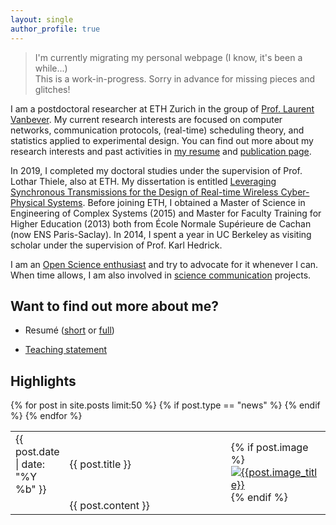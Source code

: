 ```yaml
---
layout: single
author_profile: true
---
```


> I'm currently migrating my personal webpage (I know, it's been a while...)  
> This is a work-in-progress. Sorry in advance for missing pieces and glitches!

I am a postdoctoral researcher at ETH Zurich in the group of [Prof. Laurent Vanbever](https://nsg.ee.ethz.ch/people/laurent-vanbever/). My current research interests are focused on computer networks, communication protocols, (real-time) scheduling theory, and statistics applied to experimental design.
You can find out more about my research interests and past activities in [my resume](https://nbviewer.jupyter.org/github/romain-jacob/doc_public/blob/main/cv_full.pdf) and [publication page](/publications).

In 2019, I completed my doctoral studies under the supervision of Prof. Lothar Thiele, also at ETH. My dissertation is entitled [Leveraging Synchronous Transmissions for the Design of Real-time Wireless Cyber-Physical Systems](https://github.com/romain-jacob/doctoral-thesis). Before joining ETH, I obtained a Master of Science in Engineering of Complex Systems (2015) and Master for Faculty Training for Higher Education (2013) both from École Normale Supérieure de Cachan (now ENS Paris-Saclay). In 2014, I spent a year in UC Berkeley as visiting scholar under the supervision of Prof. Karl Hedrick.

I am an [Open Science enthusiast](/pledge-to-open-science) and try to advocate for it whenever I can. When time allows, I am also involved in [science communication](/sci-comm) projects.

## Want to find out more about me?

- Resumé ([short](https://nbviewer.jupyter.org/github/romain-jacob/doc_public/blob/main/cv_narrative.pdf) or [full](https://nbviewer.jupyter.org/github/romain-jacob/doc_public/blob/main/cv_full.pdf))
<!-- - [Research statement](https://nbviewer.jupyter.org/github/romain-jacob/doc_public/blob/main/research.pdf) -->
- [Teaching statement](https://nbviewer.jupyter.org/github/romain-jacob/doc_public/blob/main/teaching.pdf)
<!-- - [Publications](https://nbviewer.jupyter.org/github/romain-jacob/doc_public/blob/main/publications.pdf) -->

## Highlights

<table>
{% for post in site.posts limit:50 %}
{% if post.type == "news" %}
  <tr>
      <td width="12%">
          <span class="post-meta">{{ post.date | date: "%Y %b" }}</span>
      </td>
      <td> 
        {{ post.title }}
      </td>
      <td rowspan="2" width="15%" class="image_column bottom_row">
        {% if post.image %}
        <a href="{{post.image_link}}"><img src="{{post.image}}" alt="{{post.image_title}}"></a>
        {% endif %}
      </td>
  </tr>
  <tr>
      <td></td>
      <td width="58%" class="bottom_row">
          {{ post.content }}
      </td>
  </tr>
{% endif %}
{% endfor %}
</table>
